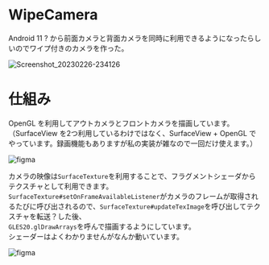 # WipeCamera
Android 11 ? から前面カメラと背面カメラを同時に利用できるようになったらしいのでワイプ付きのカメラを作った。  

![Screenshot_20230226-234126](https://user-images.githubusercontent.com/32033405/221417706-a958033d-fd7a-4fcc-b4a4-52bcdd6d7fed.jpg)

# 仕組み
OpenGL を利用してアウトカメラとフロントカメラを描画しています。  
（SurfaceView を2つ利用しているわけではなく、SurfaceView + OpenGL でやっています。録画機能もありますが私の実装が雑なので一回だけ使えます。）

![figma](https://user-images.githubusercontent.com/32033405/221419726-ca7bc872-1581-4b96-9c6c-ac9f1013cbfa.png)

カメラの映像は`SurfaceTexture`を利用することで、フラグメントシェーダからテクスチャとして利用できます。  
`SurfaceTexture#setOnFrameAvailableListener`がカメラのフレームが取得されるたびに呼び出されるので、`SurfaceTexture#updateTexImage`を呼び出してテクスチャを転送？した後、  
`GLES20.glDrawArrays`を呼んで描画するようにしています。  
シェーダーはよくわかりませんがなんか動いています。

![figma](https://user-images.githubusercontent.com/32033405/221419912-2eb50cbc-c255-4c5f-96d7-1ee2356159d3.png)
